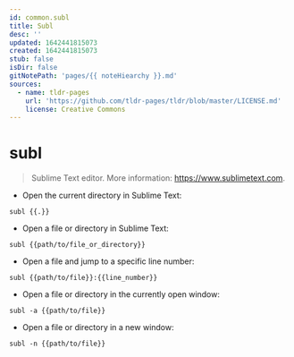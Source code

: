 ```yaml
---
id: common.subl
title: Subl
desc: ''
updated: 1642441815073
created: 1642441815073
stub: false
isDir: false
gitNotePath: 'pages/{{ noteHiearchy }}.md'
sources:
  - name: tldr-pages
    url: 'https://github.com/tldr-pages/tldr/blob/master/LICENSE.md'
    license: Creative Commons
---
```

# subl

> Sublime Text editor.
> More information: <https://www.sublimetext.com>.

- Open the current directory in Sublime Text:

`subl {{.}}`

- Open a file or directory in Sublime Text:

`subl {{path/to/file_or_directory}}`

- Open a file and jump to a specific line number:

`subl {{path/to/file}}:{{line_number}}`

- Open a file or directory in the currently open window:

`subl -a {{path/to/file}}`

- Open a file or directory in a new window:

`subl -n {{path/to/file}}`

